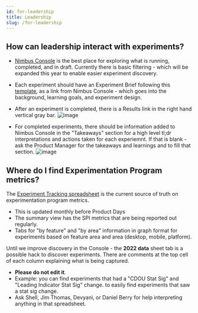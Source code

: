 ```yaml
---
id: for-leadership
title: Leadership
slug: /for-leadership
---
```


## How can leadership interact with experiments?
*  [Nimbus Console](https://experimenter.services.mozilla.com/nimbus/) is the best place for exploring what is running, completed, and in draft.  Currently there is basic filtering - which will be expanded this year to enable easier experiment discovery.  
*  Each experiment should have an Experiment Brief following this [template](https://docs.google.com/document/d/1eFGL9FATIuZudjSItpIT2Ct1C5qb5E3Qk7hJuJQT67s/edit#), as a link from Nimbus Console - which goes into the background, learning goals, and experiment design.
*  After an experiment is completed, there is a Results link in the right hand vertical gray bar.  ![image](https://user-images.githubusercontent.com/8192232/171439876-33124105-514b-40ec-8edc-cfa4fd681ffb.png)

*  For completed experiments, there should be information added to Nimbus Console in the "Takeaways" section for a high level tl;dr interpretations and actions taken for each experiemnt.  If that is blank - ask the Product Manager for the takeaways and learnings and to fill that section. ![image](https://user-images.githubusercontent.com/8192232/171439992-3bb9c53d-0595-40d9-99ee-7b20d5e3f5b7.png)


## Where do I find Experimentation Program metrics? 
The [Experiment Tracking spreadsheet](https://docs.google.com/spreadsheets/d/1gQOkygDRIlYRNY1T-FT6w0NhwKQcRXBK3RuJDtIqq78/edit#gid=1120342883) is the current source of truth on experimentation program metrics.  
*  This is updated monthly before Product Days
*  The summary view has the SPI metrics that are being reported out regularly.
*  Tabs for "by feature" and "by area" information in graph format for experiments based on feature area and area (desktop, mobile, platform).

Until we improve discovery in the Console - the **2022 data** sheet tab is a possible hack to discover experiments. There are comments at the top cell of each column explaining what is being captured. 
*  **Please do not edit it**.  
*  Example: you can find experiments that had a "CDOU Stat Sig" and "Leading Indicator Stat Sig" change. to easily find experiments that saw a stat sig change.   
*  Ask Shell, Jim Thomas, Devyani, or Daniel Berry for help interpreting anything in that spreadsheet.





